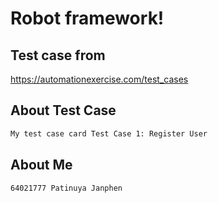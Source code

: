 
# Robot framework!

## Test case from
https://automationexercise.com/test_cases
## About Test Case
``` bash
My test case card Test Case 1: Register User
```

## About Me
``` bash
64021777 Patinuya Janphen
```
